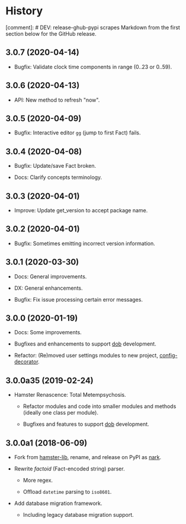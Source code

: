 # History

[comment]: # DEV: release-ghub-pypi scrapes Markdown from the first section below for the GitHub release.

## 3.0.7 (2020-04-14)

- Bugfix: Validate clock time components in range (0..23 or 0..59).

## 3.0.6 (2020-04-13)

- API: New method to refresh "now".

## 3.0.5 (2020-04-09)

- Bugfix: Interactive editor `gg` (jump to first Fact) fails.

## 3.0.4 (2020-04-08)

- Bugfix: Update/save Fact broken.

- Docs: Clarify concepts terminology.

## 3.0.3 (2020-04-01)

- Improve: Update get_version to accept package name.

## 3.0.2 (2020-04-01)

- Bugfix: Sometimes emitting incorrect version information.

## 3.0.1 (2020-03-30)

- Docs: General improvements.

- DX: General enhancements.

- Bugfix: Fix issue processing certain error messages.

## 3.0.0 (2020-01-19)

- Docs: Some improvements.

- Bugfixes and enhancements to support [dob](https://github.com/hotoffthehamster/dob) development.

- Refactor: (Re)moved user settings modules to new project, [config-decorator](https://github.com/hotoffthehamster/config-decorator).

## 3.0.0a35 (2019-02-24)

- Hamster Renascence: Total Metempsychosis.

  - Refactor modules and code into smaller modules and methods
    (ideally one class per module).

  - Bugfixes and features to support
    [dob](https://github.com/hotoffthehamster/dob)
    development.

## 3.0.0a1 (2018-06-09)

- Fork from
  [hamster-lib](https://nark.readthedocs.io/en/latest/history-hamster-lib.html),
  rename, and release on PyPI as
  [nark](https://pypi.org/project/nark).

- Rewrite *factoid* (Fact-encoded string) parser.

  - More regex.

  - Offload `datetime` parsing to `iso8601`.

- Add database migration framework.

  - Including legacy database migration support.


